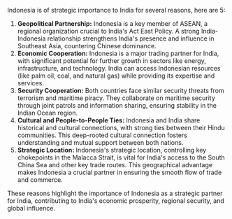 Indonesia is of strategic importance to India for several reasons, here are 5:

1. **Geopolitical Partnership:** Indonesia is a key member of ASEAN, a regional organization crucial to India's Act East Policy. A strong India-Indonesia relationship strengthens India's presence and influence in Southeast Asia, countering Chinese dominance. 
2. **Economic Cooperation:** Indonesia is a major trading partner for India, with significant potential for further growth in sectors like energy, infrastructure, and technology. India can access Indonesian resources (like palm oil, coal, and natural gas) while providing its expertise and services. 
3. **Security Cooperation:** Both countries face similar security threats from terrorism and maritime piracy. They collaborate on maritime security through joint patrols and information sharing, ensuring stability in the Indian Ocean region.
4. **Cultural and People-to-People Ties:**  Indonesia and India share historical and cultural connections, with strong ties between their Hindu communities. This deep-rooted cultural connection fosters understanding and mutual support between both nations.
5. **Strategic Location:** Indonesia's strategic location, controlling key chokepoints in the Malacca Strait, is vital for India's access to the South China Sea and other key trade routes. This geographical advantage makes Indonesia a crucial partner in ensuring the smooth flow of trade and commerce.

These reasons highlight the importance of Indonesia as a strategic partner for India, contributing to India's economic prosperity, regional security, and global influence. 
